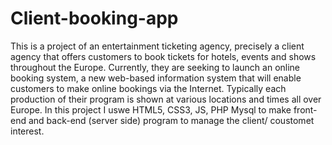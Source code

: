 # Client-booking-app
This is a project of an entertainment ticketing agency, precisely a client agency that offers customers to book tickets
for hotels, events and shows throughout the Europe. Currently, they are seeking to launch an online booking system, a new web-based information system that will enable customers to make online bookings via the Internet. Typically each production of their program is shown at various locations and times all over Europe. 
In this project I uswe HTML5, CSS3, JS, PHP Mysql to make front-end and back-end (server side) program to manage the client/ coustomet interest.
